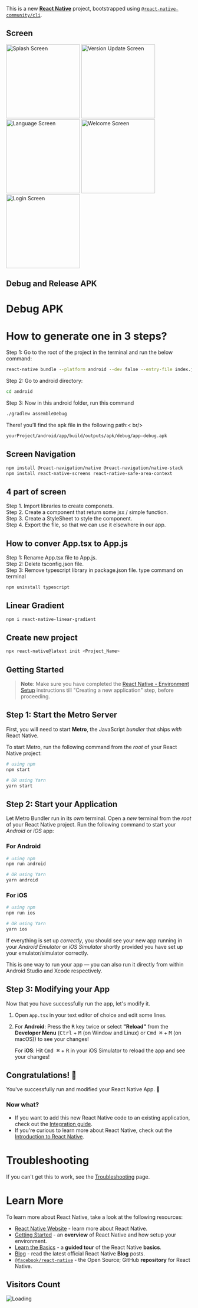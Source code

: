 This is a new [**React Native**](https://reactnative.dev) project, bootstrapped using [`@react-native-community/cli`](https://github.com/react-native-community/cli).

## Screen
<img src="https://github.com/lucky93agarwal/react_native_testing/assets/53622073/5231b535-1aab-4afb-a3f6-0bac5d5a7460" width="200" title="Splash Screen"/>
<img src="https://github.com/lucky93agarwal/react_native_testing/assets/53622073/2cd3d1cc-7faf-4007-8707-89cad33848aa" width="200"  title="Version Update Screen"/>

<img src="https://github.com/lucky93agarwal/react_native_testing/assets/53622073/7b234b03-7560-4ffc-ba11-63bef1abfb7b" width="200" title="Language Screen"/>
<img src="https://github.com/lucky93agarwal/react_native_testing/assets/53622073/d0f02c1f-3003-41c9-ab91-58580d37e93d" width="200" title="Welcome Screen"/>
<img src="https://github.com/lucky93agarwal/react_native_testing/assets/53622073/e8e783e7-6fbf-47ae-902e-03767bd9d9d4" width="200" title="Login Screen"/>




## Debug and Release APK
# Debug APK
# How to generate one in 3 steps?
Step 1: Go to the root of the project in the terminal and run the below command:<br />
```bash
react-native bundle --platform android --dev false --entry-file index.js --bundle-output android/app/src/main/assets/index.android.bundle --assets-dest android/app/src/main/res
```
Step 2: Go to android directory:<br />
```bash
cd android
```
Step 3: Now in this android folder, run this command<br />
```bash
./gradlew assembleDebug
```

There! you’ll find the apk file in the following path:< br/>
```bash
yourProject/android/app/build/outputs/apk/debug/app-debug.apk
```

## Screen Navigation

```bash
npm install @react-navigation/native @react-navigation/native-stack
npm install react-native-screens react-native-safe-area-context
```

## 4 part of screen

Step 1. Import libraries to create componets.<br />
Step 2. Create a component that return some jsx / simple function.<br />
Step 3. Create a StyleSheet to style the component.<br />
Step 4. Export the file, so that we can use it elsewhere in our app.

## How to conver App.tsx to App.js

Step 1: Rename App.tsx file to App.js. <br />
Step 2: Delete tsconfig.json file. <br />
Step 3: Remove typescript library in package.json file.
type command on terminal
```bash
npm uninstall typescript
```

## Linear Gradient

```bash
npm i react-native-linear-gradient
```

## Create new project

```bash
npx react-native@latest init <Project_Name>
```

## Getting Started

>**Note**: Make sure you have completed the [React Native - Environment Setup](https://reactnative.dev/docs/environment-setup) instructions till "Creating a new application" step, before proceeding.

## Step 1: Start the Metro Server

First, you will need to start **Metro**, the JavaScript _bundler_ that ships _with_ React Native.

To start Metro, run the following command from the _root_ of your React Native project:

```bash
# using npm
npm start

# OR using Yarn
yarn start
```

## Step 2: Start your Application

Let Metro Bundler run in its _own_ terminal. Open a _new_ terminal from the _root_ of your React Native project. Run the following command to start your _Android_ or _iOS_ app:

### For Android

```bash
# using npm
npm run android

# OR using Yarn
yarn android
```

### For iOS

```bash
# using npm
npm run ios

# OR using Yarn
yarn ios
```

If everything is set up _correctly_, you should see your new app running in your _Android Emulator_ or _iOS Simulator_ shortly provided you have set up your emulator/simulator correctly.

This is one way to run your app — you can also run it directly from within Android Studio and Xcode respectively.

## Step 3: Modifying your App

Now that you have successfully run the app, let's modify it.

1. Open `App.tsx` in your text editor of choice and edit some lines.
2. For **Android**: Press the <kbd>R</kbd> key twice or select **"Reload"** from the **Developer Menu** (<kbd>Ctrl</kbd> + <kbd>M</kbd> (on Window and Linux) or <kbd>Cmd ⌘</kbd> + <kbd>M</kbd> (on macOS)) to see your changes!

   For **iOS**: Hit <kbd>Cmd ⌘</kbd> + <kbd>R</kbd> in your iOS Simulator to reload the app and see your changes!

## Congratulations! :tada:

You've successfully run and modified your React Native App. :partying_face:

### Now what?

- If you want to add this new React Native code to an existing application, check out the [Integration guide](https://reactnative.dev/docs/integration-with-existing-apps).
- If you're curious to learn more about React Native, check out the [Introduction to React Native](https://reactnative.dev/docs/getting-started).

# Troubleshooting

If you can't get this to work, see the [Troubleshooting](https://reactnative.dev/docs/troubleshooting) page.

# Learn More

To learn more about React Native, take a look at the following resources:

- [React Native Website](https://reactnative.dev) - learn more about React Native.
- [Getting Started](https://reactnative.dev/docs/environment-setup) - an **overview** of React Native and how setup your environment.
- [Learn the Basics](https://reactnative.dev/docs/getting-started) - a **guided tour** of the React Native **basics**.
- [Blog](https://reactnative.dev/blog) - read the latest official React Native **Blog** posts.
- [`@facebook/react-native`](https://github.com/facebook/react-native) - the Open Source; GitHub **repository** for React Native.

## Visitors Count

<img align="left" src = "https://profile-counter.glitch.me/react_native_testing/count.svg" alt ="Loading">

